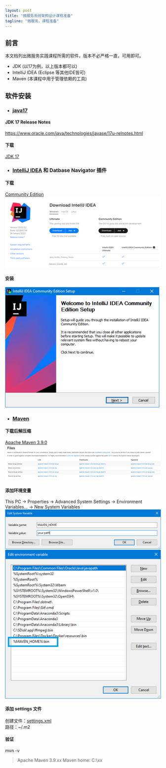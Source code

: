 ```yaml
---
layout: post
title: "微服务系统架构设计课程准备"
tagline: "微服务，课程准备"
---
```


## 前言
本文档列出微服务实践课程所需的软件，版本不必严格一直，可用即可。

* JDK (以17为例，以上版本都可以)
* IntelliJ IDEA (Eclipse 等其他IDE皆可)
* Maven (本课程中用于管理依赖的工具)


## 软件安装
* ### [java17](https://www.oracle.com/java/technologies/downloads/#jdk17-windows)
#### JDK 17 Release Notes
https://www.oracle.com/java/technologies/javase/17u-relnotes.html

#### 下载
[JDK 17](https://www.oracle.com/java/technologies/downloads/#jdk17-windows)


* ### [IntelliJ IDEA](https://www.jetbrains.com/idea/download/?ij80pr#section=windows) 和 Datbase Navigator 插件
#### 下载
[Community Edition](https://raw.githubusercontent.com/yuqisun/yuqisun.github.io/master/_posts/images/idea_download.png)  
![](https://raw.githubusercontent.com/yuqisun/yuqisun.github.io/master/_posts/images/idea_download.png)

#### 安装
![](https://raw.githubusercontent.com/yuqisun/yuqisun.github.io/master/_posts/images/idea_install.png)


* ### [Maven](https://maven.apache.org/download.cgi)
#### 下载后解压缩
[Apache Maven 3.9.0](https://maven.apache.org/download.cgi)  
![](https://raw.githubusercontent.com/yuqisun/yuqisun.github.io/master/_posts/images/maven_download.png)

#### 添加环境变量
This PC -> Properties -> Advanced System Settings -> Environment Variables... -> New System Variables  
![](https://raw.githubusercontent.com/yuqisun/yuqisun.github.io/master/_posts/images/maven_home.png)  
![](https://raw.githubusercontent.com/yuqisun/yuqisun.github.io/master/_posts/images/maven_home_path.png)

#### 添加 settings 文件
创建文件：[settings.xml](https://raw.githubusercontent.com/yuqisun/yuqisun.github.io/master/_posts/files/settings.xml)  
路径：~/.m2

#### 验证

mvn -v

> Apache Maven 3.9.xx
> Maven home: C:\xx
